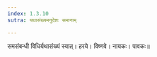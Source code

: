 ```yaml
---
index: 1.3.10
sutra: यथासंख्यमनुदेशः समानाम्

---
```

समसंबन्धी विधिर्यथासंख्यं स्यात्। हरये। विष्णवे। नायकः। पावकः॥